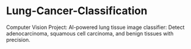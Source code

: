 # Lung-Cancer-Classification
Computer Vision Project: AI-powered lung tissue image classifier: Detect adenocarcinoma, squamous cell carcinoma, and benign tissues with precision.
